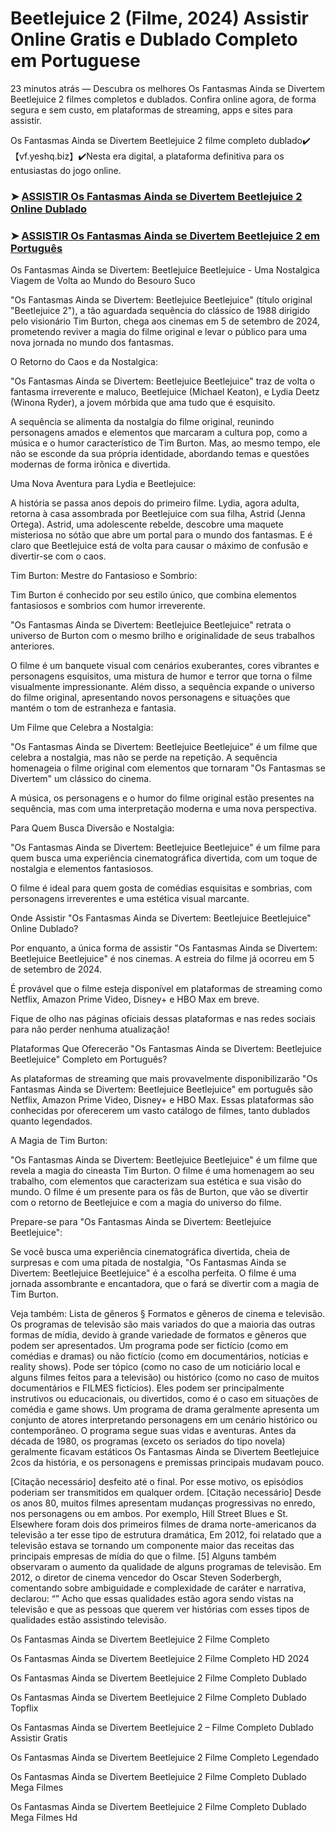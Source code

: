 # Beetlejuice 2 (Filme, 2024) Assistir Online Gratis e Dublado Completo em Portuguese

23 minutos atrás — Descubra os melhores Os Fantasmas Ainda se Divertem Beetlejuice 2 filmes completos e dublados. Confira online agora, de forma segura e sem custo, em plataformas de streaming, apps e sites para assistir.

Os Fantasmas Ainda se Divertem Beetlejuice 2 filme completo dublado✔️【vf.yeshq.biz】✔️Nesta era digital, a plataforma definitiva para os entusiastas do jogo online.


### ➤ [ASSISTIR Os Fantasmas Ainda se Divertem Beetlejuice 2 Online Dublado](https://vf.yeshq.biz/pt/movie/917496)

### ➤ [ASSISTIR Os Fantasmas Ainda se Divertem Beetlejuice 2 em Português](https://vf.yeshq.biz/pt/movie/917496)

Os Fantasmas Ainda se Divertem: Beetlejuice Beetlejuice - Uma Nostalgica Viagem de Volta ao Mundo do Besouro Suco

"Os Fantasmas Ainda se Divertem: Beetlejuice Beetlejuice" (título original "Beetlejuice 2"), a tão aguardada sequência do clássico de 1988 dirigido pelo visionário Tim Burton, chega aos cinemas em 5 de setembro de 2024, prometendo reviver a magia do filme original e levar o público para uma nova jornada no mundo dos fantasmas.

O Retorno do Caos e da Nostalgica:

"Os Fantasmas Ainda se Divertem: Beetlejuice Beetlejuice" traz de volta o fantasma irreverente e maluco, Beetlejuice (Michael Keaton), e Lydia Deetz (Winona Ryder), a jovem mórbida que ama tudo que é esquisito.

A sequência se alimenta da nostalgia do filme original, reunindo personagens amados e elementos que marcaram a cultura pop, como a música e o humor característico de Tim Burton. Mas, ao mesmo tempo, ele não se esconde da sua própria identidade, abordando temas e questões modernas de forma irônica e divertida.

Uma Nova Aventura para Lydia e Beetlejuice:

A história se passa anos depois do primeiro filme. Lydia, agora adulta, retorna à casa assombrada por Beetlejuice com sua filha, Astrid (Jenna Ortega). Astrid, uma adolescente rebelde, descobre uma maquete misteriosa no sótão que abre um portal para o mundo dos fantasmas. E é claro que Beetlejuice está de volta para causar o máximo de confusão e divertir-se com o caos.

Tim Burton: Mestre do Fantasioso e Sombrio:

Tim Burton é conhecido por seu estilo único, que combina elementos fantasiosos e sombrios com humor irreverente.

"Os Fantasmas Ainda se Divertem: Beetlejuice Beetlejuice" retrata o universo de Burton com o mesmo brilho e originalidade de seus trabalhos anteriores.

O filme é um banquete visual com cenários exuberantes, cores vibrantes e personagens esquisitos, uma mistura de humor e terror que torna o filme visualmente impressionante. Além disso, a sequência expande o universo do filme original, apresentando novos personagens e situações que mantém o tom de estranheza e fantasia.

Um Filme que Celebra a Nostalgia:

"Os Fantasmas Ainda se Divertem: Beetlejuice Beetlejuice" é um filme que celebra a nostalgia, mas não se perde na repetição. A sequência homenageia o filme original com elementos que tornaram "Os Fantasmas se Divertem" um clássico do cinema.

A música, os personagens e o humor do filme original estão presentes na sequência, mas com uma interpretação moderna e uma nova perspectiva.

Para Quem Busca Diversão e Nostalgia:

"Os Fantasmas Ainda se Divertem: Beetlejuice Beetlejuice" é um filme para quem busca uma experiência cinematográfica divertida, com um toque de nostalgia e elementos fantasiosos.

O filme é ideal para quem gosta de comédias esquisitas e sombrias, com personagens irreverentes e uma estética visual marcante.

Onde Assistir "Os Fantasmas Ainda se Divertem: Beetlejuice Beetlejuice" Online Dublado?

Por enquanto, a única forma de assistir "Os Fantasmas Ainda se Divertem: Beetlejuice Beetlejuice" é nos cinemas. A estreia do filme já ocorreu em 5 de setembro de 2024.

É provável que o filme esteja disponível em plataformas de streaming como Netflix, Amazon Prime Video, Disney+ e HBO Max em breve.

Fique de olho nas páginas oficiais dessas plataformas e nas redes sociais para não perder nenhuma atualização!

Plataformas Que Oferecerão "Os Fantasmas Ainda se Divertem: Beetlejuice Beetlejuice" Completo em Português?

As plataformas de streaming que mais provavelmente disponibilizarão "Os Fantasmas Ainda se Divertem: Beetlejuice Beetlejuice" em português são Netflix, Amazon Prime Video, Disney+ e HBO Max. Essas plataformas são conhecidas por oferecerem um vasto catálogo de filmes, tanto dublados quanto legendados.

A Magia de Tim Burton:

"Os Fantasmas Ainda se Divertem: Beetlejuice Beetlejuice" é um filme que revela a magia do cineasta Tim Burton. O filme é uma homenagem ao seu trabalho, com elementos que caracterizam sua estética e sua visão do mundo. O filme é um presente para os fãs de Burton, que vão se divertir com o retorno de Beetlejuice e com a magia do universo do filme.

Prepare-se para "Os Fantasmas Ainda se Divertem: Beetlejuice Beetlejuice":

Se você busca uma experiência cinematográfica divertida, cheia de surpresas e com uma pitada de nostalgia, "Os Fantasmas Ainda se Divertem: Beetlejuice Beetlejuice" é a escolha perfeita. O filme é uma jornada assombrante e encantadora, que o fará se divertir com a magia de Tim Burton.



Veja também: Lista de gêneros § Formatos e gêneros de cinema e televisão. Os programas de televisão são mais variados do que a maioria das outras formas de mídia, devido à grande variedade de formatos e gêneros que podem ser apresentados. Um programa pode ser fictício (como em comédias e dramas) ou não fictício (como em documentários, notícias e reality shows). Pode ser tópico (como no caso de um noticiário local e alguns filmes feitos para a televisão) ou histórico (como no caso de muitos documentários e FILMES fictícios). Eles podem ser principalmente instrutivos ou educacionais, ou divertidos, como é o caso em situações de comédia e game shows. Um programa de drama geralmente apresenta um conjunto de atores interpretando personagens em um cenário histórico ou contemporâneo. O programa segue suas vidas e aventuras. Antes da década de 1980, os programas (exceto os seriados do tipo novela) geralmente ficavam estáticos Os Fantasmas Ainda se Divertem Beetlejuice 2cos da história, e os personagens e premissas principais mudavam pouco.

[Citação necessário] desfeito até o final. Por esse motivo, os episódios poderiam ser transmitidos em qualquer ordem. [Citação necessário] Desde os anos 80, muitos filmes apresentam mudanças progressivas no enredo, nos personagens ou em ambos. Por exemplo, Hill Street Blues e St. Elsewhere foram dois dos primeiros filmes de drama norte-americanos da televisão a ter esse tipo de estrutura dramática, Em 2012, foi relatado que a televisão estava se tornando um componente maior das receitas das principais empresas de mídia do que o filme. [5] Alguns também observaram o aumento da qualidade de alguns programas de televisão. Em 2012, o diretor de cinema vencedor do Oscar Steven Soderbergh, comentando sobre ambiguidade e complexidade de caráter e narrativa, declarou: “” Acho que essas qualidades estão agora sendo vistas na televisão e que as pessoas que querem ver histórias com esses tipos de qualidades estão assistindo televisão.

Os Fantasmas Ainda se Divertem Beetlejuice 2 Filme Completo

Os Fantasmas Ainda se Divertem Beetlejuice 2 Filme Completo HD 2024

Os Fantasmas Ainda se Divertem Beetlejuice 2 Filme Completo Dublado

Os Fantasmas Ainda se Divertem Beetlejuice 2 Filme Completo Dublado Topflix

Os Fantasmas Ainda se Divertem Beetlejuice 2 – Filme Completo Dublado Assistir Gratis

Os Fantasmas Ainda se Divertem Beetlejuice 2 Filme Completo Legendado

Os Fantasmas Ainda se Divertem Beetlejuice 2 Filme Completo Dublado Mega Filmes

Os Fantasmas Ainda se Divertem Beetlejuice 2 Filme Completo Dublado Mega Filmes Hd
